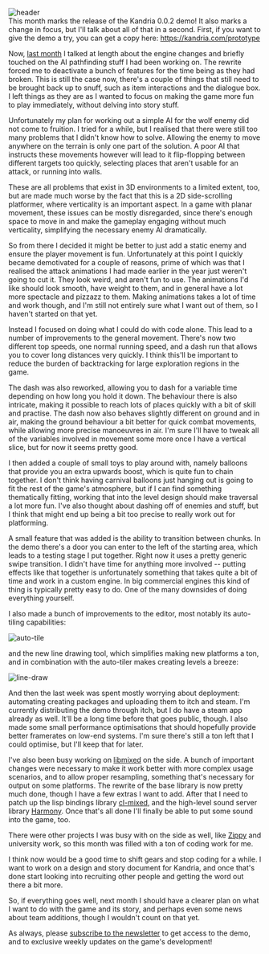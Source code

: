 ![header](https://studio.tymoon.eu/api/studio/file?id=1754)  
This month marks the release of the Kandria 0.0.2 demo! It also marks a change in focus, but I'll talk about all of that in a second. First, if you want to give the demo a try, you can get a copy here: <https://kandria.com/prototype>

Now, [last month](https://reader.tymoon.eu/article/385) I talked at length about the engine changes and briefly touched on the AI pathfinding stuff I had been working on. The rewrite forced me to deactivate a bunch of features for the time being as they had broken. This is still the case now, there's a couple of things that still need to be brought back up to snuff, such as item interactions and the dialogue box. I left things as they are as I wanted to focus on making the game more fun to play immediately, without delving into story stuff.

Unfortunately my plan for working out a simple AI for the wolf enemy did not come to fruition. I tried for a while, but I realised that there were still too many problems that I didn't know how to solve. Allowing the enemy to move anywhere on the terrain is only one part of the solution. A poor AI that instructs these movements however will lead to it flip-flopping between different targets too quickly, selecting places that aren't usable for an attack, or running into walls.

These are all problems that exist in 3D environments to a limited extent, too, but are made much worse by the fact that this is a 2D side-scrolling platformer, where verticality is an important aspect. In a game with planar movement, these issues can be mostly disregarded, since there's enough space to move in and make the gameplay engaging without much verticality, simplifying the necessary enemy AI dramatically.

So from there I decided it might be better to just add a static enemy and ensure the player movement is fun. Unfortunately at this point I quickly became demotivated for a couple of reasons, prime of which was that I realised the attack animations I had made earlier in the year just weren't going to cut it. They look weird, and aren't fun to use. The animations I'd like should look smooth, have weight to them, and in general have a lot more spectacle and pizzazz to them. Making animations takes a lot of time and work though, and I'm still not entirely sure what I want out of them, so I haven't started on that yet.

Instead I focused on doing what I could do with code alone. This lead to a number of improvements to the general movement. There's now two different top speeds, one normal running speed, and a dash run that allows you to cover long distances very quickly. I think this'll be important to reduce the burden of backtracking for large exploration regions in the game.

The dash was also reworked, allowing you to dash for a variable time depending on how long you hold it down. The behaviour there is also intricate, making it possible to reach lots of places quickly with a bit of skill and practise. The dash now also behaves slightly different on ground and in air, making the ground behaviour a bit better for quick combat movements, while allowing more precise manoeuvres in air. I'm sure I'll have to tweak all of the variables involved in movement some more once I have a vertical slice, but for now it seems pretty good.

I then added a couple of small toys to play around with, namely balloons that provide you an extra upwards boost, which is quite fun to chain together. I don't think having carnival balloons just hanging out is going to fit the rest of the game's atmosphere, but if I can find something thematically fitting, working that into the level design should make traversal a lot more fun. I've also thought about dashing off of enemies and stuff, but I think that might end up being a bit too precise to really work out for platforming.

A small feature that was added is the ability to transition between chunks. In the demo there's a door you can enter to the left of the starting area, which leads to a testing stage I put together. Right now it uses a pretty generic swipe transition. I didn't have time for anything more involved -- putting effects like that together is unfortunately something that takes quite a bit of time and work in a custom engine. In big commercial engines this kind of thing is typically pretty easy to do. One of the many downsides of doing everything yourself.

I also made a bunch of improvements to the editor, most notably its auto-tiling capabilities:

![auto-tile](https://filebox.tymoon.eu//file/TWpBeU1nPT0=)

and the new line drawing tool, which simplifies making new platforms a ton, and in combination with the auto-tiler makes creating levels a breeze:

![line-draw](https://filebox.tymoon.eu//file/TWpBeU13PT0=)

And then the last week was spent mostly worrying about deployment: automating creating packages and uploading them to itch and steam. I'm currently distributing the demo through itch, but I do have a steam app already as well. It'll be a long time before that goes public, though. I also made some small performance optimisations that should hopefully provide better framerates on low-end systems. I'm sure there's still a ton left that I could optimise, but I'll keep that for later.

I've also been busy working on [libmixed](https://shirakumo.org/project/libmixed) on the side. A bunch of important changes were necessary to make it work better with more complex usage scenarios, and to allow proper resampling, something that's necessary for output on some platforms. The rewrite of the base library is now pretty much done, though I have a few extras I want to add. After that I need to patch up the lisp bindings library [cl-mixed](https://shirakumo.org/project/cl-mixed), and the high-level sound server library [Harmony](https://shirakumo.org/project/harmony). Once that's all done I'll finally be able to put some sound into the game, too.

There were other projects I was busy with on the side as well, like [Zippy](https://shinmera.com/project/zippy) and university work, so this month was filled with a ton of coding work for me.

I think now would be a good time to shift gears and stop coding for a while. I want to work on a design and story document for Kandria, and once that's done start looking into recruiting other people and getting the word out there a bit more.

So, if everything goes well, next month I should have a clearer plan on what I want to do with the game and its story, and perhaps even some news about team additions, though I wouldn't count on that yet.

As always, please [subscribe to the newsletter](https://kandria.com/#subscribe) to get access to the demo, and to exclusive weekly updates on the game's development!
